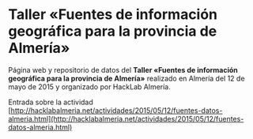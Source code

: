 # Taller «Fuentes de información geográfica para la provincia de Almería»

Página web y repositorio de datos del **Taller «Fuentes de información geográfica para la provincia de Almería»** realizado en Almería del 12 de mayo de 2015 y organizado por HackLab Almería.

Entrada sobre la actividad [http://hacklabalmeria.net/actividades/2015/05/12/fuentes-datos-almeria.html](http://hacklabalmeria.net/actividades/2015/05/12/fuentes-datos-almeria.html)
